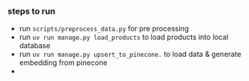 ### steps to run

- run  `scripts/preprocess_data.py` for pre processing
- run `uv run manage.py load_products` to load products into local database
- run `uv run manage.py upsert_to_pinecone.` to load data & generate embedding from pinecone
- 